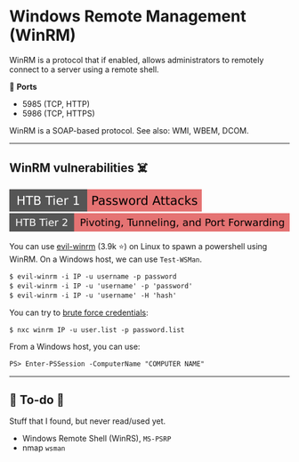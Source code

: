 # Windows Remote Management (WinRM)

<div class="row row-cols-lg-2"><div>

WinRM is a protocol that if enabled, allows administrators to remotely connect to a server using a remote shell.

🐊️ **Ports**

* 5985 (TCP, HTTP)
* 5986 (TCP, HTTPS)

WinRM is a SOAP-based protocol. See also: WMI, WBEM, DCOM.
</div><div>
</div></div>

<hr class="sep-both">

## WinRM vulnerabilities ☠️

[![password_attacks](../../../cybersecurity/_badges/htb/password_attacks.svg)](https://academy.hackthebox.com/course/preview/password-attacks)
[![pivoting_tunneling_port_forwarding](../../../cybersecurity/_badges/htb/pivoting_tunneling_port_forwarding.svg)](https://academy.hackthebox.com/course/preview/pivoting-tunneling-and-port-forwarding)

<div class="row row-cols-lg-2"><div>

You can use [evil-winrm](https://github.com/Hackplayers/evil-winrm) (3.9k ⭐) on Linux to spawn a powershell using WinRM. On a Windows host, we can use `Test-WSMan`.

```ps
$ evil-winrm -i IP -u username -p password
$ evil-winrm -i IP -u 'username' -p 'password'
$ evil-winrm -i IP -u 'username' -H 'hash'
```

You can try to [brute force credentials](/cybersecurity/red-team/s2.discovery/techniques/network/auth.md):

```shell!
$ nxc winrm IP -u user.list -p password.list
```
</div><div>

From a Windows host, you can use:

```ps
PS> Enter-PSSession -ComputerName "COMPUTER NAME"
```
</div></div>

<hr class="sep-both">

## 👻 To-do 👻

Stuff that I found, but never read/used yet.

<div class="row row-cols-lg-2"><div>

* Windows Remote Shell (WinRS), `MS-PSRP`
* nmap `wsman`
</div><div>
</div></div>